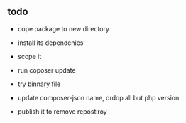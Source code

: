 ## todo

- cope package to new directory
- install its dependenies
- scope it
- run coposer update
- try binnary file



- update composer-json name, drdop all but php version
- publish it to remove repostiroy
